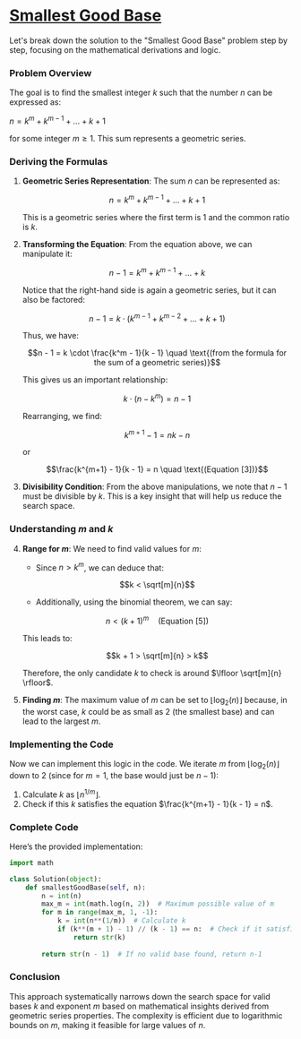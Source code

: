 # [Smallest Good Base](https://leetcode.com/problems/smallest-good-base/description/)

Let's break down the solution to the "Smallest Good Base" problem step by step, focusing on the mathematical derivations and logic.

### Problem Overview

The goal is to find the smallest integer $k$ such that the number $n$ can be expressed as:

$n = k^m + k^{m-1} + ... + k + 1$

for some integer $m \geq 1$. This sum represents a geometric series.

### Deriving the Formulas

1. **Geometric Series Representation**:
   The sum $n$ can be represented as:

   $$n = k^m + k^{m-1} + ... + k + 1$$

   This is a geometric series where the first term is $1$ and the common ratio is $k$.

2. **Transforming the Equation**:
   From the equation above, we can manipulate it:
   
   $$n - 1 = k^m + k^{m-1} + ... + k$$

   Notice that the right-hand side is again a geometric series, but it can also be factored:

   $$n - 1 = k \cdot (k^{m-1} + k^{m-2} + ... + k + 1)$$

   Thus, we have:

   $$n - 1 = k \cdot \frac{k^m - 1}{k - 1} \quad \text{(from the formula for the sum of a geometric series)}$$

   This gives us an important relationship:

   $$k \cdot (n - k^m) = n - 1$$

   Rearranging, we find:

   $$k^{m+1} - 1 = n k - n$$

   or 

   $$\frac{k^{m+1} - 1}{k - 1} = n \quad \text{(Equation [3])}$$

3. **Divisibility Condition**:
   From the above manipulations, we note that $n - 1$ must be divisible by $k$. This is a key insight that will help us reduce the search space.

### Understanding $m$ and $k$

4. **Range for $m$**:
   We need to find valid values for $m$:
   - Since $n > k^m$, we can deduce that:

   $$k < \sqrt[m]{n}$$

   - Additionally, using the binomial theorem, we can say:

   $$n < (k+1)^m \quad \text{(Equation [5])}$$

   This leads to:

   $$k + 1 > \sqrt[m]{n} > k$$

   Therefore, the only candidate $k$ to check is around $\lfloor \sqrt[m]{n} \rfloor$.

5. **Finding $m$**:
   The maximum value of $m$ can be set to $\lfloor \log_2(n) \rfloor$ because, in the worst case, $k$ could be as small as $2$ (the smallest base) and can lead to the largest $m$.

### Implementing the Code

Now we can implement this logic in the code. We iterate $m$ from $\lfloor \log_2(n) \rfloor$ down to $2$ (since for $m = 1$, the base would just be $n-1$):

1. Calculate $k$ as $\lfloor n^{1/m} \rfloor$.
2. Check if this $k$ satisfies the equation $\frac{k^{m+1} - 1}{k - 1} = n$.

### Complete Code

Here’s the provided implementation:

```python
import math

class Solution(object):
    def smallestGoodBase(self, n):
        n = int(n)
        max_m = int(math.log(n, 2))  # Maximum possible value of m
        for m in range(max_m, 1, -1):
            k = int(n**(1/m))  # Calculate k
            if (k**(m + 1) - 1) // (k - 1) == n:  # Check if it satisfies the condition
                return str(k)
        
        return str(n - 1)  # If no valid base found, return n-1
```

### Conclusion

This approach systematically narrows down the search space for valid bases $k$ and exponent $m$ based on mathematical insights derived from geometric series properties. The complexity is efficient due to logarithmic bounds on $m$, making it feasible for large values of $n$.
